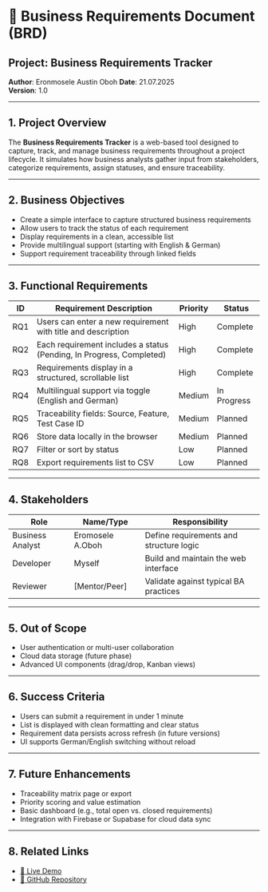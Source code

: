 # 📄 Business Requirements Document (BRD)

## Project: Business Requirements Tracker  
**Author**: Eronmosele Austin Oboh
**Date**: 21.07.2025  
**Version**: 1.0

---

## 1. Project Overview

The **Business Requirements Tracker** is a web-based tool designed to capture, track, and manage business requirements throughout a project lifecycle. It simulates how business analysts gather input from stakeholders, categorize requirements, assign statuses, and ensure traceability.

---

## 2. Business Objectives

- Create a simple interface to capture structured business requirements
- Allow users to track the status of each requirement
- Display requirements in a clean, accessible list
- Provide multilingual support (starting with English & German)
- Support requirement traceability through linked fields

---

## 3. Functional Requirements

| ID   | Requirement Description                                             | Priority | Status     |
|------|----------------------------------------------------------------------|----------|------------|
| RQ1  | Users can enter a new requirement with title and description        | High     | Complete   |
| RQ2  | Each requirement includes a status (Pending, In Progress, Completed)| High     | Complete   |
| RQ3  | Requirements display in a structured, scrollable list               | High     | Complete   |
| RQ4  | Multilingual support via toggle (English and German)                | Medium   | In Progress |
| RQ5  | Traceability fields: Source, Feature, Test Case ID                  | Medium   | Planned    |
| RQ6  | Store data locally in the browser                                   | Medium   | Planned    |
| RQ7  | Filter or sort by status                                            | Low      | Planned    |
| RQ8  | Export requirements list to CSV                                     | Low      | Planned    |

---

## 4. Stakeholders

| Role             | Name/Type       | Responsibility                        |
|------------------|------------------|----------------------------------------|
| Business Analyst | Eromosele A.Oboh      | Define requirements and structure logic |
| Developer        | Myself            | Build and maintain the web interface    |
| Reviewer         | [Mentor/Peer]    | Validate against typical BA practices   |

---

## 5. Out of Scope

- User authentication or multi-user collaboration
- Cloud data storage (future phase)
- Advanced UI components (drag/drop, Kanban views)

---

## 6. Success Criteria

- Users can submit a requirement in under 1 minute
- List is displayed with clean formatting and clear status
- Requirement data persists across refresh (in future versions)
- UI supports German/English switching without reload

---

## 7. Future Enhancements

- Traceability matrix page or export
- Priority scoring and value estimation
- Basic dashboard (e.g., total open vs. closed requirements)
- Integration with Firebase or Supabase for cloud data sync

---

## 8. Related Links

- [🔗 Live Demo](https://Austincc656.github.io/business-requirements-tracker/)
- [📁 GitHub Repository](https://github.com/Austincc656/business-requirements-tracker)

